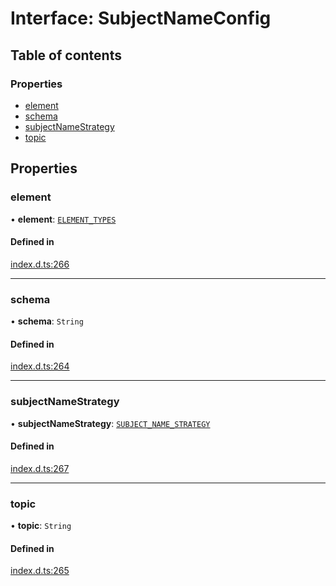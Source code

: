 # Interface: SubjectNameConfig

## Table of contents

### Properties

- [element](SubjectNameConfig.md#element)
- [schema](SubjectNameConfig.md#schema)
- [subjectNameStrategy](SubjectNameConfig.md#subjectnamestrategy)
- [topic](SubjectNameConfig.md#topic)

## Properties

### element

• **element**: [`ELEMENT_TYPES`](../enums/ELEMENT_TYPES.md)

#### Defined in

[index.d.ts:266](https://github.com/mostafa/xk6-kafka/blob/main/api-docs/index.d.ts#L266)

---

### schema

• **schema**: `String`

#### Defined in

[index.d.ts:264](https://github.com/mostafa/xk6-kafka/blob/main/api-docs/index.d.ts#L264)

---

### subjectNameStrategy

• **subjectNameStrategy**: [`SUBJECT_NAME_STRATEGY`](../enums/SUBJECT_NAME_STRATEGY.md)

#### Defined in

[index.d.ts:267](https://github.com/mostafa/xk6-kafka/blob/main/api-docs/index.d.ts#L267)

---

### topic

• **topic**: `String`

#### Defined in

[index.d.ts:265](https://github.com/mostafa/xk6-kafka/blob/main/api-docs/index.d.ts#L265)
